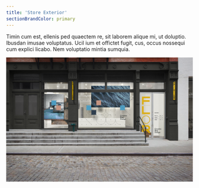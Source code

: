 ```yaml
---
title: 'Store Exterior'
sectionBrandColor: primary
---
```


Timin cum est, ellenis ped quaectem re, sit laborem alique mi, ut doluptio. Ibusdan imusae voluptatus.
Ucil ium et offictet fugit, cus, occus nossequi cum explici licabo. Nem voluptatio mintia sumquia.

![](window-display-1.png)